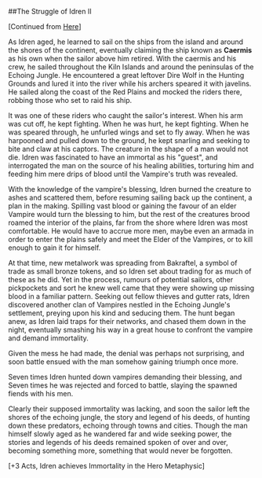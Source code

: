 ##The Struggle of Idren II         

[Continued from [Here](https://www.reddit.com/r/GodhoodWB/comments/fv4ovs/endless_pantheon_turn_6/fmmxl5n/?utm_source=reddit&utm_medium=usertext&utm_name=GodhoodWB&utm_content=t1_fmhy34b)]     

As Idren aged, he learned to sail on the ships from the island and around the shores of the continent, eventually claiming the ship known as **Caermis** as his own when the sailor above him retired. With the caermis and his crew, he sailed throughout the Kiln Islands and around the peninsulas of the Echoing Jungle. He encountered a great leftover Dire Wolf in the Hunting Grounds and lured it into the river while his archers speared it with javelins. He sailed along the coast of the Red Plains and mocked the riders there, robbing those who set to raid his ship.     

It was one of these riders who caught the sailor's interest. When his arm was cut off, he kept fighting. When he was hurt, he kept fighting. When he was speared through, he unfurled wings and set to fly away. When he was harpooned and pulled down to the ground, he kept snarling and seeking to bite and claw at his captors. The creature in the shape of a man would not die. Idren was fascinated to have an immortal as his "guest", and interrogated the man on the source of his healing abilities, torturing him and feeding him mere drips of blood until the Vampire's truth was revealed.     

With the knowledge of the vampire's blessing, Idren burned the creature to ashes and scattered them, before resuming sailing back up the continent, a plan in the making. Spilling vast blood or gaining the favour of an elder Vampire would turn the blessing to him, but the rest of the creatures brood roamed the interior of the plains, far from the shore where Idren was most comfortable. He would have to accrue more men, maybe even an armada in order to enter the plains safely and meet the Elder of the Vampires, or to kill enough to gain it for himself.    

At that time, new metalwork was spreading from Bakraftel, a symbol of trade as small bronze tokens, and so Idren set about trading for as much of these as he did. Yet in the process, rumours of potential sailors, other pickpockets and sort he knew well came that they were showing up missing blood in a familiar pattern. Seeking out fellow thieves and gutter rats, Idren discovered another clan of Vampires nestled in the Echoing Jungle's settlement, preying upon his kind and seducing them. The hunt began anew, as Idren laid traps for their networks, and chased them down in the night, eventually smashing his way in a great house to confront the vampire and demand immortality.    

Given the mess he had made, the denial was perhaps not surprising, and soon battle ensued with the man somehow gaining triumph once more.    

Seven times Idren hunted down vampires demanding their blessing, and Seven times he was rejected and forced to battle, slaying the spawned fiends with his men. 

Clearly their supposed immortality was lacking, and soon the sailor left the shores of the echoing jungle, the story and legend of his deeds, of hunting down these predators, echoing through towns and cities. Though the man himself slowly aged as he wandered far and wide seeking power, the stories and legends of his deeds remained spoken of over and over, becoming something more, something that would never be forgotten.     

[+3 Acts, Idren achieves Immortality in the Hero Metaphysic]